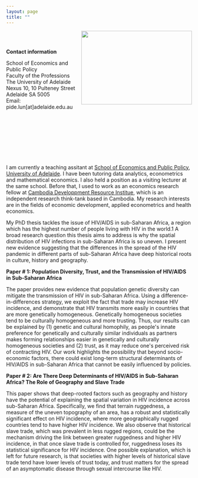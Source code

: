 ```yaml
--- 
layout: page
title: ""
---
```


<img align="right" src="https://researchecon.github.io/lunpide/pide.jpg" width="300" height="200">

<br>
<br>

<b> Contact information </b>

<p> School of Economics and Public Policy <br> Faculty of the Professions  <br> The University of Adelaide <br> Nexus 10, 10 Pulteney Street <br> Adelaide SA 5005 <br> Email: pide.lun[at]adelaide.edu.au </p>

<br>
<br>
<br>
<br>
<br>
<br>
<br>

I am currently a teaching assitant at <a href="https://economics.adelaide.edu.au/" > School of Economics and Public Policy, University of Adelaide</a>. I have been tutoring data analytics, econometrics and mathematical economics. I also held a position as a visiting lecturer at the same school. Before that, I used to work as an economics research fellow at <a href="https://www.cdri.org.kh/" > Cambodia Developpment Resource Institue</a>, which is an independent research think-tank based in Cambodia. My research interests are in the fields of economic development, applied econometrics and health economics.  

  
My PhD thesis tackles the issue of HIV/AIDS in sub-Saharan Africa, a region which has the highest number of people living with HIV in the world.1 A broad research question this thesis aims to address is why the spatial distribution of HIV infections in sub-Saharan Africa is so uneven. I present new evidence suggesting that the differences in the spread of the HIV pandemic in different parts of sub-Saharan Africa have deep historical roots in culture, history and geography.


<b> Paper # 1: Population Diversity, Trust, and the Transmission of HIV/AIDS in Sub-Saharan Africa </b>  <br>

The paper provides new evidence that population genetic diversity can mitigate the transmission of HIV in sub-Saharan Africa. Using a difference-in-differences strategy, we exploit the fact that trade may increase HIV incidence, and demonstrate that HIV transmits more easily in countries that are more genetically homogeneous. Genetically homogeneous societies tend to be culturally homogeneous and more trusting. Thus, our results can be explained by (1) genetic and cultural homophily, as people's innate preference for genetically and culturally similar individuals as partners makes forming relationships easier in genetically and culturally homogeneous societies and (2) trust, as it may reduce one's perceived risk of contracting HIV. Our work highlights the possibility that beyond socio-economic factors, there could exist long-term structural determinants of HIV/AIDS in sub-Saharan Africa that cannot be easily influenced by policies.



<b> Paper # 2: Are There Deep Determinants of HIV/AIDS in Sub-Saharan Africa? The Role of Geography and Slave Trade </b>  <br>

This paper shows that deep-rooted factors such as geography and history have the potential of explaining the spatial variation in HIV incidence across sub-Saharan Africa.
Specifically, we find that terrain ruggedness, a measure of the uneven topography of an area, has a robust and statistically significant effect on HIV incidence, where
more geographically rugged countries tend to have higher HIV incidence. We also observe that historical slave trade, which was prevalent in less rugged regions, could
be the mechanism driving the link between greater ruggedness and higher HIV incidence, in that once slave trade is controlled for, ruggedness loses its statistical
significance for HIV incidence. One possible explanation, which is left for future research, is that societies with higher levels of historical slave trade tend have lower
levels of trust today, and trust matters for the spread of an asymptomatic disease through sexual intercourse like HIV.


